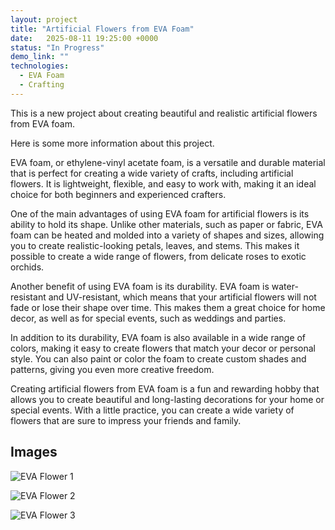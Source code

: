 ```yaml
---
layout: project
title: "Artificial Flowers from EVA Foam"
date:   2025-08-11 19:25:00 +0000
status: "In Progress"
demo_link: ""
technologies:
  - EVA Foam
  - Crafting
---
```


This is a new project about creating beautiful and realistic artificial flowers from EVA foam. 

Here is some more information about this project.

EVA foam, or ethylene-vinyl acetate foam, is a versatile and durable material that is perfect for creating a wide variety of crafts, including artificial flowers. It is lightweight, flexible, and easy to work with, making it an ideal choice for both beginners and experienced crafters.

One of the main advantages of using EVA foam for artificial flowers is its ability to hold its shape. Unlike other materials, such as paper or fabric, EVA foam can be heated and molded into a variety of shapes and sizes, allowing you to create realistic-looking petals, leaves, and stems. This makes it possible to create a wide range of flowers, from delicate roses to exotic orchids.

Another benefit of using EVA foam is its durability. EVA foam is water-resistant and UV-resistant, which means that your artificial flowers will not fade or lose their shape over time. This makes them a great choice for home decor, as well as for special events, such as weddings and parties.

In addition to its durability, EVA foam is also available in a wide range of colors, making it easy to create flowers that match your decor or personal style. You can also paint or color the foam to create custom shades and patterns, giving you even more creative freedom.

Creating artificial flowers from EVA foam is a fun and rewarding hobby that allows you to create beautiful and long-lasting decorations for your home or special events. With a little practice, you can create a wide variety of flowers that are sure to impress your friends and family.


## Images

![EVA Flower 1](/proflo/assets/images/eva-flowers/flower1.jpg)

![EVA Flower 2](/proflo/assets/images/eva-flowers/flower2.jpg)

![EVA Flower 3](/proflo/assets/images/eva-flowers/flower3.jpg)
